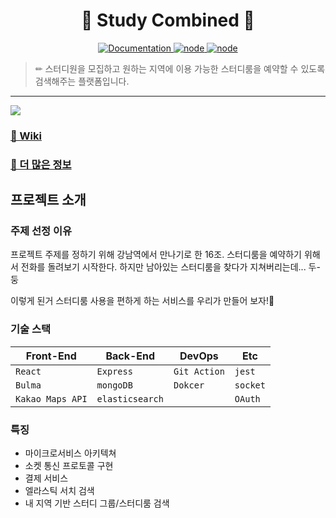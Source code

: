 <h1 align="center">📝 Study Combined 📝</h1>
<p align="center">
  <a href="https://github.com/connect-foundation/2019-16/wiki" target="_blank">
    <img alt="Documentation" src="https://img.shields.io/badge/documentation-yes-brightgreen.svg" />
  </a>
  <a href="https://github.com/connect-foundation/2019-16/wiki" target="_blank">
    <img alt="node" src="https://img.shields.io/node/v/3" />
  </a>
  <a href="https://github.com/connect-foundation/2019-16/wiki" target="_blank">
    <img alt="node" src="https://github.com/connect-foundation/2019-16/workflows/PR Test [Service]/badge.svg" />
  </a>
</p>

> ✏ 스터디원을 모집하고 원하는 지역에 이용 가능한 스터디룸을 예약할 수 있도록 검색해주는 플랫폼입니다.
---

![](https://s3.us-west-2.amazonaws.com/secure.notion-static.com/92eecc76-1b3c-442a-aac8-b771f628c8cf/Untitled.png?X-Amz-Algorithm=AWS4-HMAC-SHA256&X-Amz-Credential=ASIAT73L2G45HQ6JVE4O%2F20191122%2Fus-west-2%2Fs3%2Faws4_request&X-Amz-Date=20191122T051828Z&X-Amz-Expires=86400&X-Amz-Security-Token=IQoJb3JpZ2luX2VjENX%2F%2F%2F%2F%2F%2F%2F%2F%2F%2FwEaCXVzLXdlc3QtMiJIMEYCIQDouLjdHYnnv%2BrX8yb%2BPCY5jo5odeBxv%2FlU1bnzZPK2EwIhANyz4km0SM%2BxBnd%2BFTuFe5booUZJ%2FeDredSjFRXPVeTuKtoCCP7%2F%2F%2F%2F%2F%2F%2F%2F%2F%2FwEQABoMMjc0NTY3MTQ5MzcwIgyEhEv5%2FBChBFpfjmAqrgIJllFjtc%2FkanEg4PXVSKb8lCrml%2F5mGQALm3Za3zxnqbtwhbgZlHSir4Fqqo8bMfnrBJWyx%2FyUd%2B7036yxEPFuLWR5TM8iXcNWrY22wAObWgy2S9eAtpZ1HFNeneHSpRuDxGulBT3k4l%2BWOtLkkVN8Zwetq6zhCknY0evsqqpeofDOPInutV7Pc5VEtotMZeDj%2BVhRuyliRKX1SwQWGNn5yp0rCNbhZ4jqb1Gc3CP82SDCSWxPznucbfXhmLrc2FcvWGd4Von7p2i46pDnl4PD9q8nbBe1zqjP2fEZxuRZPJLeVe4qMzwXzhHyapAbR2Ov%2BbsB7sQiKWYUg1dLrTccr1gQCBA%2FzVgDnIFLCmCyTk8dXepy0FWPb9sEQns7UunOhfEpBn5rNrUKobkdWzDK0t3uBTrNAokksMtH01ZW1ftG4RXBGKQekj3Pf6%2BmalzrgD4OLlsDPWbDpnToXmOOs72WMPhYKVhv7n6h%2FZEkBYdkWe70XWE6EJr6wxVeaFDNkFIWbJBFkoDSU1YpOi9jA0HYjZUINpVoBeKsopapMVPuhuRom6pMwELOMCaVwWhzyA1CVuSfmkzAL1v9nOd3CQ8eFVmgTYaPE%2FrfOe7lqHy9zS28suYNoOpHpJZGOo9ItQQSUnLwityr4LzOzTWxcOFtgTTCIu0Oyx13oKeNmji0nX%2F3JiTUO8IMVMVOe5QbRs302BWSQQgSbqNg%2BsDleG8iuJTGLwEGdeMQFim61AP3TeAB1E%2F6GtkOjrm%2BhCMIrqwc4Fo2z1veJtWBmiFtXccwgJj4SaTnpRvbrHsLoBowJRiah5UJ%2FqFBQjV4J9mfSRcc1Ac4KygG%2FgrXcSoJ9N60jA%3D%3D&X-Amz-Signature=0626b64f20a8d9345423c00a862e46d5a0a6561f71f932534e5cc4c590d99d26&X-Amz-SignedHeaders=host&response-content-disposition=filename%20%3D%22Untitled.png%22)

### [📖 Wiki](https://github.com/connect-foundation/2019-16/wiki)

### [💾 더 많은 정보](https://www.notion.so/9f5925bc47884bf7ad0bb258a2566c9e)

## 프로젝트 소개

### 주제 선정 이유

프로젝트 주제를 정하기 위해 강남역에서 만나기로 한 16조. 스터디룸을 예약하기 위해서 전화를 돌려보기 시작한다. 하지만 남아있는 스터디룸을 찾다가 지쳐버리는데... 두-둥

이렇게 된거 스터디룸 사용을 편하게 하는 서비스를 우리가 만들어 보자!👊

### 기술 스택

| Front-End        | Back-End  | DevOps       | Etc      |
| ---------------- | --------- | ------------ | -------- |
| `React`          | `Express` | `Git Action` | `jest`   |
| `Bulma`          | `mongoDB` | `Dokcer`     | `socket` |
| `Kakao Maps API` | `elasticsearch`|              | `OAuth`  |

### 특징

- 마이크로서비스 아키텍쳐
- 소켓 통신 프로토콜 구현
- 결제 서비스
- 엘라스틱 서치 검색
- 내 지역 기반 스터디 그룹/스터디룸 검색

